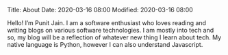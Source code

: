 Title: About
Date: 2020-03-16 08:00
Modified: 2020-03-16 08:00

Hello! I’m Punit Jain. I am a software enthusiast who loves reading and writing blogs on various software technologies.
I am mostly into tech and so, my blog will be a reflection of whatever new thing I learn about tech. 
My native language is Python, however I can also understand Javascript. 



